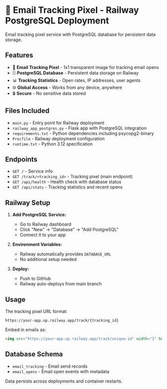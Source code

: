 # 🚂 Email Tracking Pixel - Railway PostgreSQL Deployment

Email tracking pixel service with PostgreSQL database for persistent data storage.

## Features

- 📧 **Email Tracking Pixel** - 1x1 transparent image for tracking email opens
- 🗄️ **PostgreSQL Database** - Persistent data storage on Railway
- 📊 **Tracking Statistics** - Open rates, IP addresses, user agents
- 🌐 **Global Access** - Works from any device, anywhere
- 🔒 **Secure** - No sensitive data stored

## Files Included

- `main.py` - Entry point for Railway deployment
- `railway_app_postgres.py` - Flask app with PostgreSQL integration
- `requirements.txt` - Python dependencies including psycopg2-binary
- `Procfile` - Railway deployment configuration
- `runtime.txt` - Python 3.12 specification

## Endpoints

- `GET /` - Service info
- `GET /track/<tracking_id>` - Tracking pixel (main endpoint)
- `GET /api/health` - Health check with database status
- `GET /api/stats` - Tracking statistics and recent opens

## Railway Setup

1. **Add PostgreSQL Service:**
   - Go to Railway dashboard
   - Click "New" → "Database" → "Add PostgreSQL"
   - Connect it to your app

2. **Environment Variables:**
   - Railway automatically provides `DATABASE_URL`
   - No additional setup needed

3. **Deploy:**
   - Push to GitHub
   - Railway auto-deploys from main branch

## Usage

The tracking pixel URL format:
```
https://your-app.up.railway.app/track/{tracking_id}
```

Embed in emails as:
```html
<img src="https://your-app.up.railway.app/track/unique-id" width="1" height="1" style="display:none;" />
```

## Database Schema

- `email_tracking` - Email send records
- `email_opens` - Email open events with metadata

Data persists across deployments and container restarts.
